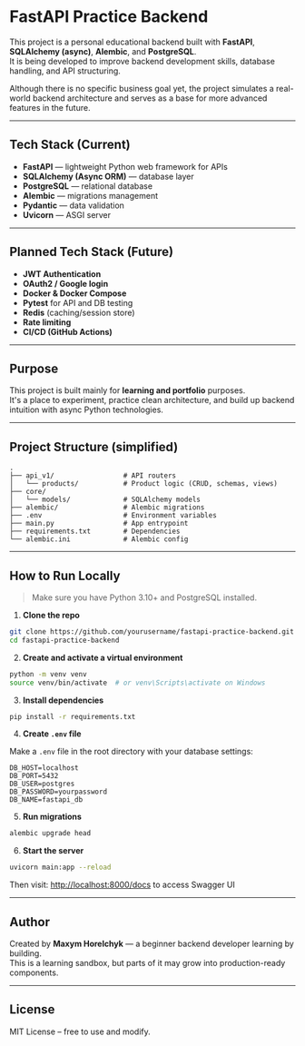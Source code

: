 # FastAPI Practice Backend 

This project is a personal educational backend built with **FastAPI**, **SQLAlchemy (async)**, **Alembic**, and **PostgreSQL**.  
It is being developed to improve backend development skills, database handling, and API structuring.

Although there is no specific business goal yet, the project simulates a real-world backend architecture and serves as a base for more advanced features in the future.

---

## Tech Stack (Current)

- **FastAPI** — lightweight Python web framework for APIs
- **SQLAlchemy (Async ORM)** — database layer
- **PostgreSQL** — relational database
- **Alembic** — migrations management
- **Pydantic** — data validation
- **Uvicorn** — ASGI server

---

## Planned Tech Stack (Future)

- **JWT Authentication**
- **OAuth2 / Google login**
- **Docker & Docker Compose**
- **Pytest** for API and DB testing
- **Redis** (caching/session store)
- **Rate limiting**
- **CI/CD (GitHub Actions)**

---

## Purpose

This project is built mainly for **learning and portfolio** purposes.  
It's a place to experiment, practice clean architecture, and build up backend intuition with async Python technologies.

---

## Project Structure (simplified)

```
.
├── api_v1/                 # API routers
│   └── products/           # Product logic (CRUD, schemas, views)
├── core/
│   └── models/             # SQLAlchemy models
├── alembic/                # Alembic migrations
├── .env                    # Environment variables
├── main.py                 # App entrypoint
├── requirements.txt        # Dependencies
└── alembic.ini             # Alembic config
```

---

## How to Run Locally

> Make sure you have Python 3.10+ and PostgreSQL installed.

1. **Clone the repo**
```bash
git clone https://github.com/yourusername/fastapi-practice-backend.git
cd fastapi-practice-backend
```

2. **Create and activate a virtual environment**
```bash
python -m venv venv
source venv/bin/activate  # or venv\Scripts\activate on Windows
```

3. **Install dependencies**
```bash
pip install -r requirements.txt
```

4. **Create `.env` file**

Make a `.env` file in the root directory with your database settings:

```
DB_HOST=localhost
DB_PORT=5432
DB_USER=postgres
DB_PASSWORD=yourpassword
DB_NAME=fastapi_db
```

5. **Run migrations**
```bash
alembic upgrade head
```

6. **Start the server**
```bash
uvicorn main:app --reload
```

Then visit: [http://localhost:8000/docs](http://localhost:8000/docs) to access Swagger UI 

---

## Author

Created by **Maxym Horelchyk** — a beginner backend developer learning by building.  
This is a learning sandbox, but parts of it may grow into production-ready components.

---

## License

MIT License – free to use and modify.
